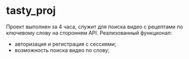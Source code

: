 # tasty_proj
Проект выполнен за 4 часа, служит для поиска видео с рецептами по ключевому слову на стороннем API. 
Реализованный функционал:
- авторизация и регистрация с сессиями;
- возможность поиска видео по слову;
